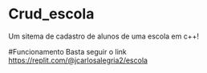 # Crud_escola
Um sitema de cadastro de alunos de uma escola em c++!

#Funcionamento
Basta seguir o link https://replit.com/@jcarlosalegria2/escola 


